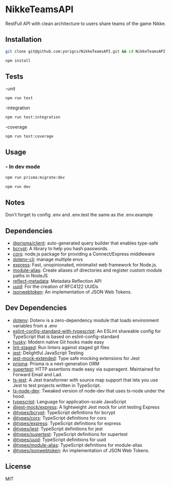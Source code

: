 # NikkeTeamsAPI

RestFull API with clean architecture to users share teams of the game Nikke.


## Installation

```sh
git clone git@github.com:yorigcs/NikkeTeamsAPI.git && cd NikkeTeamsAPI
```

```sh
npm install
```

## Tests
-unit
```sh
npm run test
```
-integration
```sh
npm run test:integration
```
-coverage
```sh
npm run test:coverage
```

## Usage

### - In dev mode
```sh
npm run prisma:migrate:dev
```
```sh
npm run dev
```

## Notes

Don't forget to config .env and .env.test the same as the .env.example

## Dependencies

- [@prisma/client](https://www.npmjs.com/package/@prisma/client): auto-generated query builder that enables type-safe 
- [bcrypt](https://www.npmjs.com/package/bcrypt): A library to help you hash passwords.
- [cors](https://www.npmjs.com/package/cors): node.js package for providing a Connect/Express middleware
- [dotenv-cli](https://www.npmjs.com/package/dotenv-cli): manage multiple envs
- [express](https://www.npmjs.com/package/express): Fast, unopinionated, minimalist web framework for Node.js.
- [module-alias](https://www.npmjs.com/package/module-alias): Create aliases of directories and register custom module paths in NodeJS
- [reflect-metadata](https://www.npmjs.com/package/reflect-metadata): Metadata Reflection API
- [uuid](https://www.npmjs.com/package/uuid): For the creation of RFC4122 UUIDs
- [jsonwebtoken](https://www.npmjs.com/package/jsonwebtoken): An implementation of JSON Web Tokens.


## Dev Dependencies
- [dotenv](https://www.npmjs.com/package/dotenv): Dotenv is a zero-dependency module that loads environment variables from a .env
- [eslint-config-standard-with-typescript](https://www.npmjs.com/package/eslint-config-standard-with-typescript): An ESLint shareable config for TypeScript that is based on eslint-config-standard
- [husky](https://www.npmjs.com/package/husky): Modern native Git hooks made easy
- [lint-staged](https://ghub.io/eslint-plugin-standard): Run linters against staged git files
- [jest](https://www.npmjs.com/package/jest): Delightful JavaScript Testing
- [jest-mock-extended](https://www.npmjs.com/package/jest-mock-extended): Type safe mocking extensions for Jest
- [prisma](https://www.npmjs.com/package/prisma): Prisma is a next-generation ORM
- [supertest](https://www.npmjs.com/package/supertest): HTTP assertions made easy via superagent. Maintained for Forward Email and Lad.
- [ts-jest](https://www.npmjs.com/package/ts-jest): A Jest transformer with source map support that lets you use Jest to test projects written in TypeScript.
- [ts-node-dev](https://www.npmjs.com/package/ts-node-dev): Tweaked version of node-dev that uses ts-node under the hood.
- [typescript](https://www.npmjs.com/package/typescript):  Language for application-scale JavaScript
- [@jest-mock/express](https://www.npmjs.com/package/@jest-mock/express): A lightweight Jest mock for unit testing Express
- [@types/bcrypt](https://www.npmjs.com/package/@types/bcrypt): TypeScript definitions for bcrypt
- [@types/cors](https://www.npmjs.com/package/@types/cors): TypeScript definitions for cors
- [@types/express](https://www.npmjs.com/package/@types/express): TypeScript definitions for express
- [@types/jest](https://www.npmjs.com/package/@types/jest): TypeScript definitions for jest
- [@types/supertest](https://www.npmjs.com/package/@types/supertest): TypeScript definitions for supertest
- [@types/uuid](https://www.npmjs.com/package/@types/uuid): TypeScript definitions for uuid
- [@types/module-alias](https://www.npmjs.com/package/@types/module-alias): TypeScript definitions for module-alias
- [@types/jsonwebtoken](https://www.npmjs.com/package/@types/jsonwebtoken): An implementation of JSON Web Tokens.


## License
MIT
